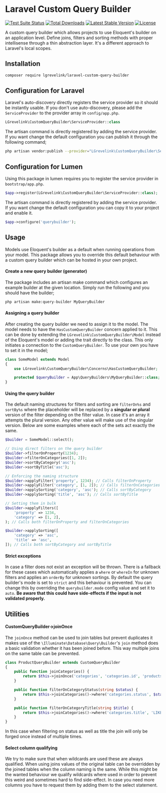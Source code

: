 # Laravel Custom Query Builder

[![Test Suite Status](https://github.com/larsgrevelink/laravel-custom-query-builder/workflows/Test%20Suite/badge.svg)](https://github.com/larsgrevelink/laravel-custom-query-builder)
[![Total Downloads](https://poser.pugx.org/lgrevelink/laravel-custom-query-builder/d/total.svg)](https://packagist.org/packages/lgrevelink/laravel-custom-query-builder)
[![Latest Stable Version](https://poser.pugx.org/lgrevelink/laravel-custom-query-builder/v/stable.svg)](https://packagist.org/packages/lgrevelink/laravel-custom-query-builder)
[![License](https://poser.pugx.org/lgrevelink/laravel-custom-query-builder/license.svg)](https://github.com/larsgrevelink/laravel-custom-query-builder)

A custom query builder which allows projects to use Eloquent's builder on an application level. Define joins, filters and sorting methods with proper intellisense through a thin abstraction layer. It's a different approach to Laravel's local scopes.

## Installation

```bash
composer require lgrevelink/laravel-custom-query-builder
```


## Configuration for Laravel

Laravel's auto-discovery directly registers the service provider so it should be instantly usable. If you don't use auto-discovery, please add the `ServiceProvider` to the provider array in `config/app.php`.

```php
LGrevelink\CustomQueryBuilder\ServiceProvider::class
```

The artisan command is directly registered by adding the service provider. If you want change the default configuration you can publish it through the following command;

```bash
php artisan vendor:publish --provider="LGrevelink\CustomQueryBuilder\ServiceProvider"
```


## Configuration for Lumen

Using this package in lumen requires you to register the service provider in `bootstrap/app.php`.

```php
$app->register(LGrevelink\CustomQueryBuilder\ServiceProvider::class);
```

The artisan command is directly registered by adding the service provider. If you want change the default configuration you can copy it to your project and enable it.

```php
$app->configure('querybuilder');
```


## Usage

Models use Eloquent's builder as a default when running operations from your model. This package allows you to override this default behaviour with a custom query builder which can be hosted in your own project.

#### Create a new query builder (generator)

The package includes an artisan make command which configures an example builder at the given location. Simply run the following and you should have the builder;

```bash
php artisan make:query-builder MyQueryBuilder
```

#### Assigning a query builder

After creating the query builder we need to assign it to the model. The model needs to have the `HasCustomQueryBuilder` concern applied to it. This can be done by extending the `LGrevelink\CustomQueryBuilder\Model` instead of the Eloquent's model or adding the trait directly to the class. This only initiates a connection to the `CustomQueryBuilder`. To use your own you have to set it in the model;

```php
class SomeModel extends Model
{
    use LGrevelink\CustomQueryBuilder\Concerns\HasCustomQueryBuilder;

    protected $queryBuilder = App\QueryBuilders\MyQueryBuilder::class;
}
```

#### Using the query builder

The default naming structures for filters and sorting are `filterOn%s` and `sortBy%s` where the placeholder will be replaced by a **singular or plural** version of the filter depending on the filter value. In case it's an array it attempts the plural version. Any other value will make use of the singular version. Below are some examples where each of the sets act exactly the same.

```php
$builder = SomeModel::select();

// Using direct filters on the query builder
$builder->filterOnProperty(1234);
$builder->filterOnCategories([1, 2]);
$builder->sortByCategory('asc');
$builder->sortByTitle('asc');

// Enforcing the naming structure
$builder->applyFilter('property', 1234); // Calls filterOnProperty
$builder->applyFilter('category', [1, 2]); // Calls filterOnCategories
$builder->applySorting('category', 'asc'); // Calls sortByCategory
$builder->applySorting('title', 'asc'); // Calls sortByTitle

// Setting them in bulk
$builder->applyFilters([
    'property' => 1234,
    'category' => [1, 2],
); // Calls both filterOnProperty and filterOnCategories

$builder->applySorting([
    'category' => 'asc',
    'title' => 'asc',
]); // Calls both sortByCategory and sortByTitle
```

#### Strict exceptions

In case a filter does not exist an exception will be thrown. There is a fallback for these cases which automatically applies a `where` or `whereIn` for unknown filters and applies an `orderBy` for unknown sortings. By default the query builder's mode is set to `strict` and this behaviour is prevented. You can change this by overriding the `querybuilder.mode` config value and set it to `auto`. **Be aware that this could have side-effects if the input is not validated properly.**

## Utilities

#### CustomQueryBuilder->joinOnce

The `joinOnce` method can be used to join tables but prevent duplicates it makes use of the `\Illuminate\Database\Query\Builder`'s `join` method does a basic validation whether it has been joined before. This way multiple joins on the same table can be prevented.

```php
class ProductQueryBuilder extends CustomQueryBuilder
{
    public function joinCategories() {
        return $this->joinOnce('categories', 'categories.id', 'products.category_id');
    }

    public function filterOnCategoryStatus(string $status) {
        return $this->joinCategories()->where('categories.status', $status);
    }

    public function filterOnCategoryTitle(string $title) {
        return $this->joinCategories()->where('categories.title', 'LIKE', $title);
    }
}
```

In this case when filtering on status as well as title the join will only be forged once instead of multiple times.


#### Select column qualifying

We try to make sure that when wildcards are used these are always qualified. When using joins values of the original table can be overridden by the joined tables when the column naming is the same. While this might be the wanted behaviour we qualify wildcards where used in order to prevent this weird and sometimes hard to find side-effect. In case you need more columns you have to request them by adding them to the select statement.
